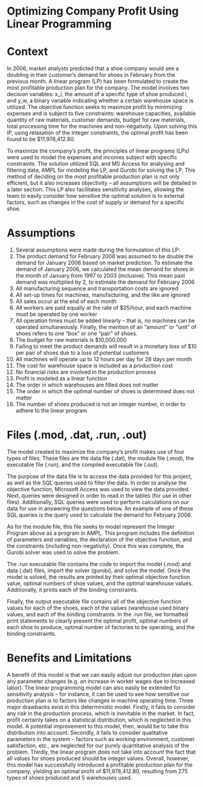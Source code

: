 # Optimizing Company Profit Using Linear Programming 

# Context

In 2006, market analysts predicted that a shoe company would see a doubling in their customer’s demand for shoes in February from the previous month. A linear program (LP) has been formulated to create the most profitable production plan for the company. The model involves two decision variables: x_i, the amount of a specific type of shoe  produced i, and y_w, a binary variable indicating whether a certain warehouse space is utilized. The objective function seeks to maximize profit by minimizing expenses and is subject to five constraints: warehouse capacities, available quantity of raw materials, customer demands, budget for raw materials, total processing time for the machines and non-negativity. Upon solving this IP, using relaxation of the integer constraints, the optimal profit has been found to be $11,978,412.80. 

To maximize the company’s profit, the principles of linear programs (LPs) were used to model the expenses and incomes subject with specific constraints. The solution utilized SQL and MS Access for analysing and filtering data, AMPL for modeling the LP, and Gurobi for solving the LP. This method of deciding on the most profitable production plan is not only efficient, but it also increases objectivity – all assumptions will be detailed in a later section. This LP also facilitates sensitivity analyses, allowing the team to easily consider how sensitive the optimal solution is to external factors, such as changes in the cost of supply or demand for a specific shoe.

# Assumptions
1. Several assumptions were made during the formulation of this LP:
2. The product demand for February 2006 was assumed to be double the demand for January 2006 based on market prediction. To estimate the demand of January 2006, we calculated the mean demand for shoes in the month of January from 1997 to 2003 (inclusive). This mean past demand was multiplied by 2, to estimate the demand for February 2006
3. All manufacturing sequence and transportation costs are ignored
4. All set-up times for machines, manufacturing, and the like are ignored
5. All sales occur at the end of each month
6. All workers are paid equally at the rate of $25/hour, and each machine must be operated by one worker
7. All operation times must be added linearly – that is, no machines can be operated simultaneously. Finally, the mention of an “amount” or “unit” of shoes refers to one “box” or one “pair” of shoes. 
8. The budget for raw materials is $10,000,000
9. Failing to meet the product demands will result in a monetary loss of $10 per pair of shoes due to a loss of potential customers
10. All machines will operate up to 12 hours per day for 28 days per month
11. The cost for warehouse space is included as a production cost
12. No financial risks are involved in the production process 
13. Profit is modeled as a linear function
14. The order in which warehouses are filled does not matter
15. The order in which the optimal number of shoes is determined does not matter
16. The number of shoes produced is not an integer number, in order to adhere to the linear program

# Files (.mod, .dat, .run, .out)
The model created to maximize the company’s profit makes use of four types of files. These files are the data file (.dat), the module file (.mod), the executable file (.run), and the compiled executable file (.out). 

The purpose of the data file is to access the data provided for this project, as well as the SQL queries used to filter the data. In order to analyse the objective function, Microsoft Access was used to view the data provided. Next, queries were designed in order to read in the tables (for use in other files). Additionally, SQL queries were used to perform calculations on our data for use in answering the questions below. An example of one of these SQL queries is the query used to calculate the demand for February 2006. 

As for the module file, this file seeks to model represent the Integer Program above as a program in AMPL. This program includes the definition of parameters and variables, the declaration of the objective function, and the constraints (including non-negativity). Once this was complete, the Gurobi solver was used to solve the problem. 

The .run executable file contains the code to import the model (.mod) and data (.dat) files, import the solver (gurobi), and solve the model. Once the model is solved, the results are printed by their optimal objective function value, optimal numbers of shoe values, and the optimal warehouse values. Additionally, it prints each of the binding constraints.

Finally, the output executable file contains all of the objective function values for each of the shoes, each of the  values (warehouse used binary values, and each of the binding constraints. In the .run file, we formatted print statements to clearly present the optimal profit, optimal numbers of each shoe to produce, optimal number of factories to be operating, and the binding constraints. 

# Benefits and Limitations
A benefit of this model is that we can easily adjust our production plan upon any parameter changes (e.g. an increase in worker wages due to increased labor). The linear programming model can also easily be extended for sensitivity analysis – for instance, it can be used to see how sensitive our production plan is to factors like changes in machine operating time. Three major drawbacks exist in this deterministic model. Firstly, it fails to consider any risk in the production process, which is inevitable in the market. In fact, profit certainly takes on a statistical distribution, which is neglected in this model. A potential improvement to this model, then, would be to take this distribution into account. Secondly, it fails to consider qualitative parameters in the system – factors such as working environment, customer satisfaction, etc., are neglected for our purely quantitative analysis of the problem. Thirdly, the linear program does not take into account the fact that all values for shoes produced should be integer values. Overall, however, this model has successfully introduced a profitable production plan for the company, yielding an optimal profit of $11,978,412.80, resulting from 275 types of shoes produced and 5 warehouses used.

